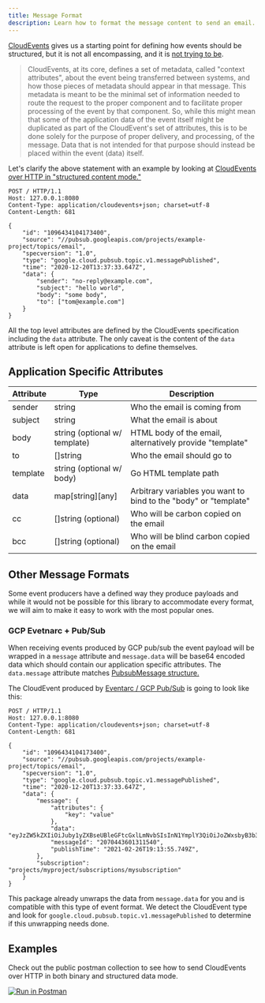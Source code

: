 ```yaml
---
title: Message Format
description: Learn how to format the message content to send an email.
---
```


[CloudEvents][cloud-events] gives us a starting point for defining how events should be structured, but it is not
all encompassing, and it is [not trying to be][cloud-event-goals].

> CloudEvents, at its core, defines a set of metadata, called "context attributes", about the event being transferred 
  between systems, and how those pieces of metadata should appear in that message. This metadata is meant to be the 
  minimal set of information needed to route the request to the proper component and to facilitate proper processing 
  of the event by that component. So, while this might mean that some of the application data of the event itself 
  might be duplicated as part of the CloudEvent's set of attributes, this is to be done solely for the purpose of 
  proper delivery, and processing, of the message. Data that is not intended for that purpose should instead be 
  placed within the event (data) itself.

Let's clarify the above statement with an example by looking at
[CloudEvents over HTTP in "structured content mode."][cloud-event-http]

```http
POST / HTTP/1.1
Host: 127.0.0.1:8080
Content-Type: application/cloudevents+json; charset=utf-8
Content-Length: 681

{
    "id": "1096434104173400",
    "source": "//pubsub.googleapis.com/projects/example-project/topics/email",
    "specversion": "1.0",
    "type": "google.cloud.pubsub.topic.v1.messagePublished",
    "time": "2020-12-20T13:37:33.647Z",
    "data": {
        "sender": "no-reply@example.com",
        "subject": "hello world",
        "body": "some body",
        "to": ["tom@example.com"]
    }
}
```

All the top level attributes are defined by the CloudEvents specification including the `data` attribute. The only
caveat is the content of the `data` attribute is left open for applications to define themselves.

## Application Specific Attributes

| Attribute | Type                          | Description                                                      |
|-----------|-------------------------------|------------------------------------------------------------------|
| sender    | string                        | Who the email is coming from                                     |
| subject   | string                        | What the email is about                                          |
| body      | string (optional w/ template) | HTML body of the email, alternatively provide "template"         |
| to        | []string                      | Who the email should go to                                       |
| template  | string (optional w/ body)     | Go HTML template path                                            |
| data      | map[string][any]              | Arbitrary variables you want to bind to the "body" or "template" |
| cc        | []string (optional)           | Who will be carbon copied on the email                           |
| bcc       | []string (optional)           | Who will be blind carbon copied on the email                     |


## Other Message Formats
Some event producers have a defined way they produce payloads and while it would not be possible for this library
to accommodate every format, we will aim to make it easy to work with the most popular ones.

### GCP Evetnarc + Pub/Sub 
When receiving events produced by GCP pub/sub the event payload will be wrapped in a `message` attribute and 
`message.data` will be base64 encoded data which should contain our application specific attributes. The `data.message`
attribute matches [PubsubMessage structure.][gcp-pub-sub-message] 

The CloudEvent produced by [Eventarc / GCP Pub/Sub][eventarc] is going to look like this:
```http
POST / HTTP/1.1
Host: 127.0.0.1:8080
Content-Type: application/cloudevents+json; charset=utf-8
Content-Length: 681

{
    "id": "1096434104173400",
    "source": "//pubsub.googleapis.com/projects/example-project/topics/email",
    "specversion": "1.0",
    "type": "google.cloud.pubsub.topic.v1.messagePublished",
    "time": "2020-12-20T13:37:33.647Z",
    "data": {
        "message": {
            "attributes": {
                "key": "value"
            },
            "data": "eyJzZW5kZXIiOiJuby1yZXBseUBleGFtcGxlLmNvbSIsInN1YmplY3QiOiJoZWxsbyB3b3JsZCIsImJvZHkiOiJzb21lIGJvZHkiLCJ0byI6WyJzb21lYm9keUBleGFtcGxlLmNvbSJdfQo=",
            "messageId": "2070443601311540",
            "publishTime": "2021-02-26T19:13:55.749Z",
        },
        "subscription": "projects/myproject/subscriptions/mysubscription"
    }
}
```

This package already unwraps the data from `message.data` for you and is compatible with this type of event format.
We detect the CloudEvent type and look for `google.cloud.pubsub.topic.v1.messagePublished` to determine if this 
unwrapping needs done.

## Examples
Check out the public postman collection to see how to send CloudEvents over HTTP in both binary and structured data
mode.

[![Run in Postman](https://run.pstmn.io/button.svg)](https://app.getpostman.com/run-collection/135269-e02c0d1c-05d4-4cbe-b3e6-edc2d88a7dd1?action=collection%2Ffork&source=rip_markdown&collection-url=entityId%3D135269-e02c0d1c-05d4-4cbe-b3e6-edc2d88a7dd1%26entityType%3Dcollection%26workspaceId%3Dfd4b13b1-1b61-4a2a-9a77-f7e2158f0514)

[cloud-events]: https://cloudevents.io/
[cloud-event-goals]: https://github.com/cloudevents/spec/blob/main/cloudevents/primer.md#design-goals
[cloud-event-http]: https://github.com/cloudevents/spec/blob/main/cloudevents/bindings/http-protocol-binding.md#32-structured-content-mode
[gcp-pub-sub-message]: https://cloud.google.com/pubsub/docs/reference/rest/v1/PubsubMessage
[eventarc]: https://cloud.google.com/eventarc/docs/overview
